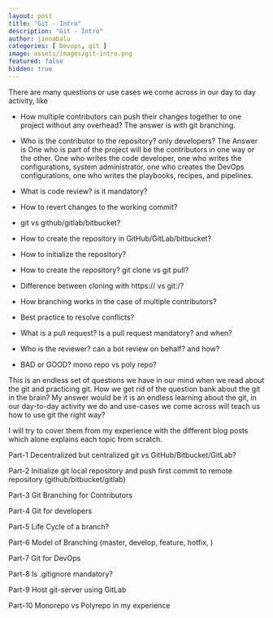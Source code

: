 ```yaml
---
layout: post
title: "Git - Intro"
description: "Git - Intro"
author: jinnabalu
categories: [ Devops, git ]
image: assets/images/git-intro.png
featured: false
hidden: true
---
```

There are many questions or use cases we come across in our day to day activity, like

- How multiple contributors can push their changes together to one project without any overhead? The answer is with git branching.

- Who is the contributor to the repository? only developers? The Answer is One who is part of the project will be the contributors in one way or the other. One who writes the code developer, one who writes the configurations, system administrator, one who creates the DevOps configurations, one who writes the playbooks, recipes, and pipelines.

- What is code review? is it mandatory?
- How to revert changes to the working commit?
- git vs github/gitlab/bitbucket?
- How to create the repository in GitHub/GitLab/bitbucket?
- How to initialize the repository?
- How to create the repository? git clone vs git pull?
- Difference between cloning with https:// vs git:/?
- How branching works in the case of multiple contributors?
- Best practice to resolve conflicts?
- What is a pull request? Is a pull request mandatory? and when?
- Who is the reviewer? can a bot review on behalf? and how?
- BAD or GOOD? mono repo vs poly repo?

This is an endless set of questions we have in our mind when we read about the git and practicing git. How we get rid of the question bank about the git in the brain? My answer would be it is an endless learning about the git, in our day-to-day activity we do and use-cases we come across will teach us how to use git the right way?

I will try to cover them from my experience with the different blog posts which alone explains each topic from scratch.

Part-1 Decentralized but centralized git vs GitHub/Bitbucket/GitLab?

Part-2 Initialize git local repository and push first commit to remote repository (github/bitbucket/gitlab)

Part-3 Git Branching for Contributors

Part-4 Git for developers

Part-5 Life Cycle of a branch?

Part-6 Model of Branching (master, develop, feature, hotfix, )

Part-7 Git for DevOps

Part-8 Is .gitignore mandatory?

Part-9 Host git-server using GitLab

Part-10 Monorepo vs Polyrepo in my experience
